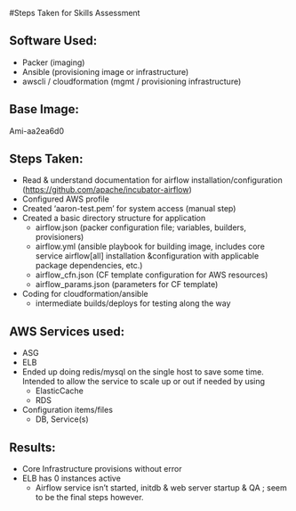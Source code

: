 #Steps Taken for Skills Assessment 


## Software Used: 
- Packer (imaging)
- Ansible (provisioning image or infrastructure)
- awscli / cloudformation (mgmt / provisioning infrastructure)


## Base Image: 
Ami-aa2ea6d0



## Steps Taken:
- Read & understand documentation for airflow installation/configuration (https://github.com/apache/incubator-airflow)
- Configured AWS profile
- Created ‘aaron-test.pem’ for system access (manual step)
- Created a basic directory structure for application
    - airflow.json (packer configuration file; variables, builders, provisioners)
    - airflow.yml (ansible playbook for building image, includes core service airflow[all] installation &configuration with applicable package dependencies, etc.)
    - airflow_cfn.json (CF template configuration for AWS resources)
    - airflow_params.json (parameters for CF template)
 - Coding for cloudformation/ansible
	- intermediate builds/deploys for testing along the way





## AWS Services used: 
- ASG
- ELB 
- Ended up doing redis/mysql on the single host to save some time. Intended to allow the service to scale up or out if needed by using
    - ElasticCache 
    - RDS 
- Configuration items/files
    - DB, Service(s)


## Results:
- Core Infrastructure provisions without error
- ELB has 0 instances active
    - Airflow service isn’t started, initdb & web server startup & QA ; seem to be the final steps however.

